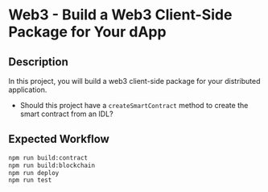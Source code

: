 # Web3 - Build a Web3 Client-Side Package for Your dApp

## Description

In this project, you will build a web3 client-side package for your distributed application.

- Should this project have a `createSmartContract` method to create the smart contract from an IDL?

## Expected Workflow

```bash
npm run build:contract
npm run build:blockchain
npm run deploy
npm run test
```
